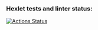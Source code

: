 ### Hexlet tests and linter status:
[![Actions Status](https://github.com/eifory/backend-project-lvl4/workflows/hexlet-check/badge.svg)](https://github.com/eifory/backend-project-lvl4/actions)
